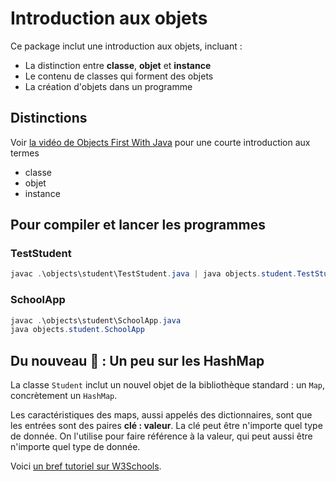 # Introduction aux objets

Ce package inclut une introduction aux objets, incluant :

* La distinction entre **classe**, **objet** et **instance**
* Le contenu de classes qui forment des objets
* La création d'objets dans un programme


## Distinctions

Voir [la vidéo de Objects First With Java](https://www.youtube.com/watch?v=CPUaTT0Xoo4) pour une courte introduction aux termes 

* classe
* objet
* instance

## Pour compiler et lancer les programmes

### TestStudent
```powershell
javac .\objects\student\TestStudent.java | java objects.student.TestStudent
```

### SchoolApp
```powershell
javac .\objects\student\SchoolApp.java
java objects.student.SchoolApp
```

## Du nouveau 🌟 : Un peu sur les HashMap

La classe `Student` inclut un nouvel objet de la bibliothèque standard : un `Map`, concrètement un `HashMap`.

Les caractéristiques des maps, aussi appelés des dictionnaires, sont que les entrées sont des paires **clé : valeur**. La clé peut être n'importe quel type de donnée. On l'utilise pour faire référence à la valeur, qui peut aussi être n'importe quel type de donnée.

Voici [un bref tutoriel sur W3Schools](https://www.w3schools.com/java/java_hashmap.asp).
